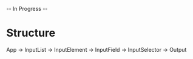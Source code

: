 -- In Progress --

# Structure
App -> InputList -> InputElement -> InputField
                                 -> InputSelector
    -> Output